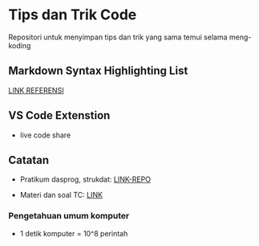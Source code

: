 # Tips dan Trik Code

Repositori untuk menyimpan tips dan trik yang sama temui selama meng-koding

## Markdown Syntax Highlighting List

[LINK REFERENSI](https://github.com/jincheng9/markdown_supported_languages)

## VS Code Extenstion

- live code share

## Catatan

- Pratikum dasprog, strukdat: [LINK-REPO](https://github.com/MuhammadArifFaizin/BelajarProgramming/)

- Materi dan soal TC: [LINK](https://drive.google.com/drive/folders/1ikZBNepmP4WmX09FfJlsTDVyDNtU3ttp)

### Pengetahuan umum komputer

- 1 detik komputer =  10^8 perintah
